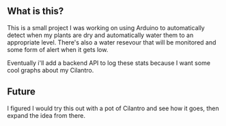 ## What is this?
This is a small project I was working on using Arduino to automatically detect when my plants are dry and automatically water them to an appropriate level. There's also a water resevour that will be monitored and some form of alert when it gets low.


 Eventually i'll add a backend API to log these stats because I want some cool graphs about my Cilantro.

## Future
 I figured I would try this out with a pot of Cilantro and see how it goes, then expand the idea from there.